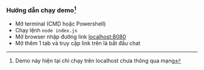 ### Hướng dẫn chạy demo[^1]

- Mở terminal (CMD hoặc Powershell)
- Chạy lệnh `node index.js`
- Mở browser nhập đường link [localhost:8080](http://localhost:8080)
- Mở thêm 1 tab và truy cập link trên là bắt đầu chat

[^1]: Demo này hiện tại chỉ chạy trên localhost chưa thông qua mạng